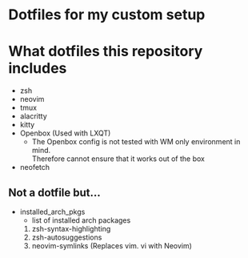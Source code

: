 # Dotfiles for my custom setup

# What dotfiles this repository includes
- zsh
- neovim
- tmux
- alacritty
- kitty
- Openbox (Used with LXQT)
    - The Openbox config is not tested with WM only environment in mind.<br/>
    Therefore cannot ensure that it works out of the box
- neofetch

## Not a dotfile but...
- installed\_arch\_pkgs
    - list of installed arch packages
    1. zsh-syntax-highlighting
    2. zsh-autosuggestions
    3. neovim-symlinks (Replaces vim. vi with Neovim)
